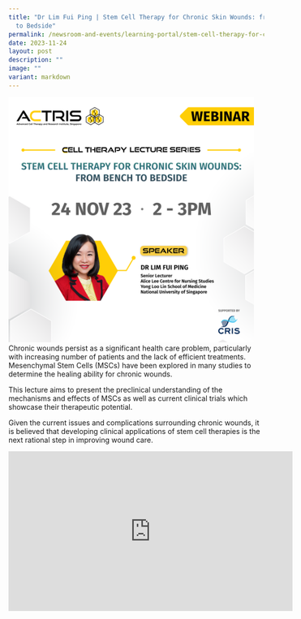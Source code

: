 ```yaml
---
title: "Dr Lim Fui Ping | Stem Cell Therapy for Chronic Skin Wounds: from Bench
  to Bedside"
permalink: /newsroom-and-events/learning-portal/stem-cell-therapy-for-chronic-skin-wounds-from-bench-to-bedside/
date: 2023-11-24
layout: post
description: ""
image: ""
variant: markdown
---
```

<div style="margin-right: 20px; float: left;">
    <img src="/images/Learning%20Portal/2023/Webinar_Square___Dr_Lim_Fui_Ping.png" style="width:500px">
</div>

Chronic wounds persist as a significant health care problem, particularly with increasing number of patients and the lack of efficient treatments. Mesenchymal Stem Cells (MSCs) have been explored in many studies to determine the healing ability for chronic wounds. 

This lecture aims to present the preclinical understanding of the mechanisms and effects of MSCs as well as current clinical trials which showcase their therapeutic potential. 

Given the current issues and complications surrounding chronic wounds, it is believed that developing clinical applications of stem cell therapies is the next rational step in improving wound care.

<iframe allowfullscreen="" allow="accelerometer; autoplay; clipboard-write; encrypted-media; gyroscope; picture-in-picture; web-share" frameborder="0" title="YouTube video player" src="https://www.youtube.com/embed/JfAYjBliDKo?si=t\_tiLvtySUFRHGXI" height="315" width="560"></iframe>